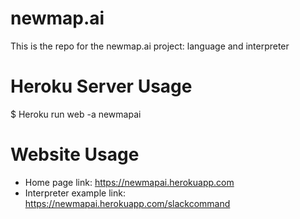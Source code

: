# newmap.ai
This is the repo for the newmap.ai project: language and interpreter

# Heroku Server Usage
$ Heroku run web -a newmapai

# Website Usage
* Home page link: https://newmapai.herokuapp.com
* Interpreter example link: https://newmapai.herokuapp.com/slackcommand
